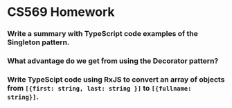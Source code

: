 # CS569 Homework

### Write a summary with TypeScript code examples of the Singleton pattern.
### What advantage do we get from using the Decorator pattern?
### Write TypeScipt code using RxJS to convert an array of objects from `[{first: string, last: string }]` to `[{fullname: string}]`.

